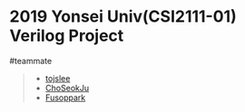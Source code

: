 # 2019 Yonsei Univ(CSI2111-01) Verilog Project
#teammate
> * [tojslee](https://github.com/tojslee)
> * [ChoSeokJu](https://github.com/ChoSeokJu)
> * [Fusoppark](https://github.com/Fusoppark)
